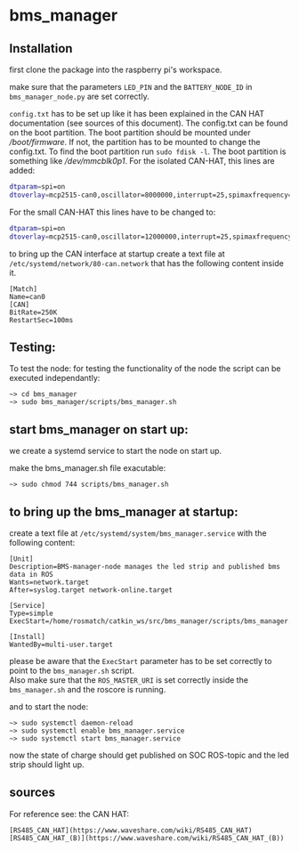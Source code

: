 # bms_manager

## Installation
first clone the package into the raspberry pi's workspace. 

make sure that the parameters `LED_PIN` and the `BATTERY_NODE_ID` in `bms_manager_node.py` are set correctly.  

`config.txt` has to be set up like it has been explained in the CAN HAT documentation (see sources of this document).
The config.txt can be found on the boot partition. The boot partition should be mounted under _/boot/firmware_. 
If not, the partition has to be mounted to change the config.txt. To find the boot partition run ```sudo fdisk -l```. The boot partition is something like _/dev/mmcblk0p1_.
For the isolated CAN-HAT, this lines are added:
```bash
dtparam=spi=on
dtoverlay=mcp2515-can0,oscillator=8000000,interrupt=25,spimaxfrequency=1000000
```

For the small CAN-HAT this lines have to be changed to:
```bash
dtparam=spi=on
dtoverlay=mcp2515-can0,oscillator=12000000,interrupt=25,spimaxfrequency=2000000
```
to bring up the CAN interface at startup create a text file at `/etc/systemd/network/80-can.network`
that has the following content inside it.


	[Match]
	Name=can0
	[CAN]
	BitRate=250K
	RestartSec=100ms


## Testing: 
To test the node:
for testing the functionality of the node the script can be executed independantly: 

	~> cd bms_manager
	~> sudo bms_manager/scripts/bms_manager.sh

## start bms_manager on start up: 
we create a systemd service to start the node on start up. 

make the bms_manager.sh file exacutable: 

	~> sudo chmod 744 scripts/bms_manager.sh

## to bring up the bms_manager at startup: 
create a text file at `/etc/systemd/system/bms_manager.service` with the following content: 


	[Unit]
	Description=BMS-manager-node manages the led strip and published bms data in ROS  
	Wants=network.target
	After=syslog.target network-online.target

	[Service]
	Type=simple
	ExecStart=/home/rosmatch/catkin_ws/src/bms_manager/scripts/bms_manager.sh

	[Install]
	WantedBy=multi-user.target


please be aware that the `ExecStart` parameter has to be set correctly to point to the `bms_manager.sh` script.  
Also make sure that the `ROS_MASTER_URI` is set correctly inside the `bms_manager.sh` and the roscore is running. 

and to start the node: 

	~> sudo systemctl daemon-reload 
	~> sudo systemctl enable bms_manager.service
	~> sudo systemctl start bms_manager.service

now the state of charge should get published on SOC ROS-topic and the led strip should light up.


## sources
For reference see: 
the CAN HAT:

	[RS485_CAN_HAT](https://www.waveshare.com/wiki/RS485_CAN_HAT)
	[RS485_CAN_HAT_(B)](https://www.waveshare.com/wiki/RS485_CAN_HAT_(B))

 

